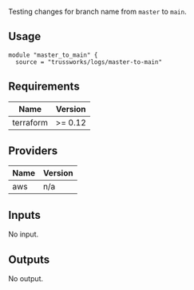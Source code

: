 Testing changes for branch name from `master` to `main`.

## Usage

```hcl
module "master_to_main" {
  source = "trussworks/logs/master-to-main"
```

<!-- BEGINNING OF PRE-COMMIT-TERRAFORM DOCS HOOK -->
## Requirements

| Name | Version |
|------|---------|
| terraform | >= 0.12 |

## Providers

| Name | Version |
|------|---------|
| aws | n/a |

## Inputs

No input.

## Outputs

No output.

<!-- END OF PRE-COMMIT-TERRAFORM DOCS HOOK -->

